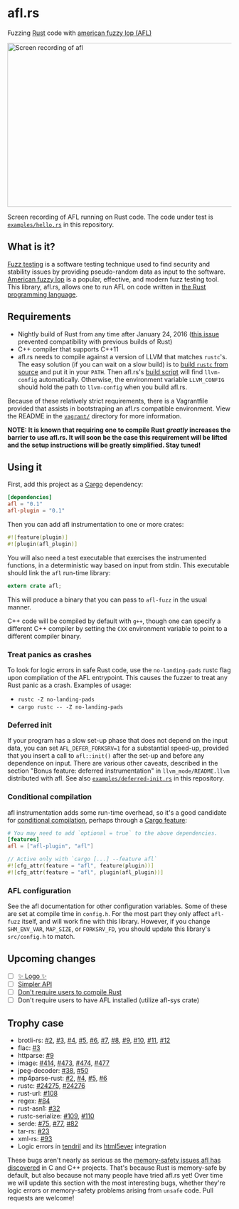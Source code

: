 # afl.rs

Fuzzing [Rust][] code with [american fuzzy lop (AFL)][american-fuzzy-lop]

<img src="https://i.imgur.com/RUZRyTO.gif" width="563" height="368" alt="Screen recording of afl">

Screen recording of AFL running on Rust code. The code under test is [`examples/hello.rs`][example] in this repository.

## What is it?

[Fuzz testing][] is a software testing technique used to find security and stability issues by providing pseudo-random data as input to the software. [American fuzzy lop][american-fuzzy-lop] is a popular, effective, and modern fuzz testing tool. This library, afl.rs, allows one to run AFL on code written in [the Rust programming language][rust].

## Requirements

* Nightly build of Rust from any time after January 24, 2016 ([this issue](https://github.com/rust-lang/rust/pull/31176) prevented compatibility with previous builds of Rust)
* C++ compiler that supports C++11
* afl.rs needs to compile against a version of LLVM that matches `rustc`'s. The easy solution (if you can wait on a slow build) is to [build `rustc` from source][from source] and put it in your `PATH`. Then afl.rs's [build script][] will find `llvm-config` automatically. Otherwise, the environment variable `LLVM_CONFIG` should hold the path to `llvm-config` when you build afl.rs.

Because of these relatively strict requirements, there is a Vagrantfile provided that assists in bootstraping an afl.rs compatible environment. View the README in the [`vagrant/`](vagrant) directory for more information.

**NOTE: It is known that requiring one to compile Rust *greatly* increases the barrier to use afl.rs. It will soon be the case this requirement will be lifted and the setup instructions will be greatly simplified. Stay tuned!**

## Using it

First, add this project as a [Cargo][] dependency:

```toml
[dependencies]
afl = "0.1"
afl-plugin = "0.1"
```

Then you can add afl instrumentation to one or more crates:

```rust
#![feature(plugin)]
#![plugin(afl_plugin)]
```

You will also need a test executable that exercises the instrumented functions,
in a deterministic way based on input from stdin. This executable should link
the `afl` run-time library:

```rust
extern crate afl;
```

This will produce a binary that you can pass to `afl-fuzz` in the usual manner.

C++ code will be compiled by default with `g++`, though one can specify a different C++ compiler by setting the `CXX` environment variable to point to a different compiler binary.

### Treat panics as crashes

To look for logic errors in safe Rust code, use the `no-landing-pads` rustc flag
upon compilation of the AFL entrypoint.  This causes the fuzzer to treat any
Rust panic as a crash. Examples of usage:

* `rustc -Z no-landing-pads`
* `cargo rustc -- -Z no-landing-pads`

### Deferred init

If your program has a slow set-up phase that does not depend on the input data,
you can set `AFL_DEFER_FORKSRV=1` for a substantial speed-up, provided that you
insert a call to `afl::init()` after the set-up and before any
dependence on input. There are various other caveats, described in the section
"Bonus feature: deferred instrumentation" in `llvm_mode/README.llvm`
distributed with afl. See also [`examples/deferred-init.rs`][example-defer] in
this repository.

### Conditional compilation

afl instrumentation adds some run-time overhead, so it's a good candidate for
[conditional compilation][], perhaps through a [Cargo feature][]:

```toml
# You may need to add `optional = true` to the above dependencies.
[features]
afl = ["afl-plugin", "afl"]
```

```rust
// Active only with `cargo [...] --feature afl`
#![cfg_attr(feature = "afl", feature(plugin))]
#![cfg_attr(feature = "afl", plugin(afl_plugin))]
```


### AFL configuration

See the afl documentation for other configuration variables. Some of these are
set at compile time in `config.h`. For the most part they only affect
`afl-fuzz` itself, and will work fine with this library. However, if you change
`SHM_ENV_VAR`, `MAP_SIZE`, or `FORKSRV_FD`, you should update this library's
`src/config.h` to match.

## Upcoming changes

- [ ] [✨ Logo  ✨](https://github.com/frewsxcv/afl.rs/issues/66)
- [ ] [Simpler API](https://github.com/frewsxcv/afl.rs/issues/31)
- [ ] [Don't require users to compile Rust](https://github.com/frewsxcv/afl.rs/issues/41)
- [ ] Don't require users to have AFL installed (utilize afl-sys crate)

## Trophy case

* brotli-rs: [#2](https://github.com/ende76/brotli-rs/issues/2), [#3](https://github.com/ende76/brotli-rs/issues/3), [#4](https://github.com/ende76/brotli-rs/issues/4), [#5](https://github.com/ende76/brotli-rs/issues/5), [#6](https://github.com/ende76/brotli-rs/issues/6), [#7](https://github.com/ende76/brotli-rs/issues/7), [#8](https://github.com/ende76/brotli-rs/issues/8), [#9](https://github.com/ende76/brotli-rs/issues/9), [#10](https://github.com/ende76/brotli-rs/issues/10), [#11](https://github.com/ende76/brotli-rs/issues/11), [#12](https://github.com/ende76/brotli-rs/issues/12)
* flac: [#3](https://github.com/sourrust/flac/issues/3)
* httparse: [#9](https://github.com/seanmonstar/httparse/issues/9)
* image: [#414](https://github.com/PistonDevelopers/image/issues/414), [#473](https://github.com/PistonDevelopers/image/issues/473), [#474](https://github.com/PistonDevelopers/image/issues/474), [#477](https://github.com/PistonDevelopers/image/issues/477)
* jpeg-decoder: [#38](https://github.com/kaksmet/jpeg-decoder/issues/38), [#50](https://github.com/kaksmet/jpeg-decoder/issues/50)
* mp4parse-rust: [#2](https://github.com/mozilla/mp4parse-rust/issues/2), [#4](https://github.com/mozilla/mp4parse-rust/issues/4), [#5](https://github.com/mozilla/mp4parse-rust/issues/5), [#6](https://github.com/mozilla/mp4parse-rust/issues/6)
* rustc: [#24275](https://github.com/rust-lang/rust/issues/24275), [#24276](https://github.com/rust-lang/rust/issues/24276)
* rust-url: [#108](https://github.com/servo/rust-url/pull/108)
* regex: [#84](https://github.com/rust-lang/regex/issues/84)
* rust-asn1: [#32](https://github.com/alex/rust-asn1/issues/32)
* rustc-serialize: [#109](https://github.com/rust-lang/rustc-serialize/issues/109), [#110](https://github.com/rust-lang/rustc-serialize/issues/110)
* serde: [#75](https://github.com/serde-rs/serde/issues/75), [#77](https://github.com/serde-rs/serde/issues/77), [#82](https://github.com/serde-rs/serde/issues/82)
* tar-rs: [#23](https://github.com/alexcrichton/tar-rs/issues/23)
* xml-rs: [#93](https://github.com/netvl/xml-rs/issues/93)
* Logic errors in [tendril](https://github.com/kmcallister/tendril) and its [html5ever](https://github.com/servo/html5ever) integration

These bugs aren't nearly as serious as the [memory-safety issues afl has
discovered](http://lcamtuf.coredump.cx/afl/#bugs) in C and C++ projects.
That's because Rust is memory-safe by default, but also because not many people
have tried afl.rs yet! Over time we will update this section with the most
interesting bugs, whether they're logic errors or memory-safety problems
arising from `unsafe` code. Pull requests are welcome!

[conditional compilation]: https://doc.rust-lang.org/reference.html#conditional-compilation
[american-fuzzy-lop]: http://lcamtuf.coredump.cx/afl/
[Cargo feature]: http://doc.crates.io/manifest.html#the-[features]-section
[example-defer]: https://github.com/frewsxcv/afl.rs/blob/master/examples/deferred-init.rs
[build script]: https://github.com/frewsxcv/afl.rs/blob/master/plugin/build.bash
[from source]: https://github.com/rust-lang/rust#building-from-source
[LLVM pass]: https://github.com/frewsxcv/afl.rs/blob/master/plugin/src/afl-llvm-pass.o.cc
[example]: https://github.com/frewsxcv/afl.rs/blob/master/examples/hello.rs
[Cargo]: http://doc.crates.io/
[unresolved issue]: https://github.com/frewsxcv/afl.rs/issues/11
[fuzz testing]: https://en.wikipedia.org/wiki/Fuzz_testing
[Rust]: https://www.rust-lang.org
